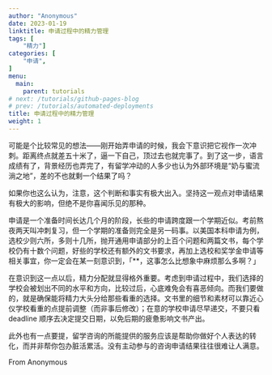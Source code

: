 ```yaml
---
author: "Anonymous"
date: 2023-01-19
linktitle: 申请过程中的精力管理
tags: [
    "精力"]
categories: [
    "申请",
]
menu:
  main:
    parent: tutorials
# next: /tutorials/github-pages-blog
# prev: /tutorials/automated-deployments
title: 申请过程中的精力管理
weight: 1
---
```


可能是个比较常见的想法——刚开始弄申请的时候，我会下意识把它视作一次冲刺。距离终点就差五十米了，逼一下自己，顶过去也就完事了。到了这一步，语言成绩有了，背景经历也弄完了，有留学冲动的人多少也认为外部环境是“奶与蜜流淌之地”，差的不也就剩一个结果了吗？

如果你也这么认为，注意，这个判断和事实有极大出入。坚持这一观点对申请结果有极大的影响，但绝不是你喜闻乐见的那种。

申请是一个准备时间长达几个月的阶段，长些的申请跨度跟一个学期近似。考前熬夜两天叫冲刺复习，但一个学期的准备则完全是另一码事。以美国本科申请为例，选校少则六所，多则十几所，抛开通用申请部分的上百个问题和两篇文书，每个学校仍有十数个问题，好些的学校还有额外的文书要求，再加上选校和奖学金申请等相关事宜，你一定会在某一刻意识到，「**，这事怎么比想象中麻烦那么多啊？」

在意识到这一点以后，精力分配就显得格外重要。考虑到申请过程中，我们选择的学校会被划出不同的水平和方向，比较过后，心底难免会有喜恶倾向。而我们要做的，就是确保能将精力大头分给那些看重的选择。文书里的细节和素材可以靠近心仪学校看重的点提前调整（而非事后修改）；在意的学校申请尽早递交，不要只看 deadline 顺序去决定提交日期，以免后期的疲惫影响文书产出。

此外也有一点要提，留学咨询的所能提供的服务应该是帮助你做好个人表达的转化，而并非帮你包办脏活累活。没有主动参与的咨询申请结果往往很难让人满意。

From Anonymous